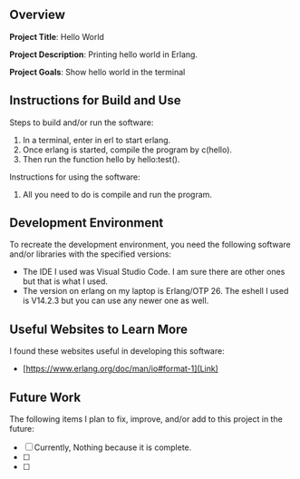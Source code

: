 ## Overview

**Project Title**: Hello World

**Project Description**: Printing hello world in Erlang.

**Project Goals**: Show hello world in the terminal

## Instructions for Build and Use

Steps to build and/or run the software:

1. In a terminal, enter in erl to start erlang.
2. Once erlang is started, compile the program by c(hello).
3. Then run the function hello by hello:test().

Instructions for using the software:

1. All you need to do is compile and run the program.

## Development Environment 

To recreate the development environment, you need the following software and/or libraries with the specified versions:

* The IDE I used was Visual Studio Code. I am sure there are other ones but that is what I used.
* The version on erlang on my laptop is Erlang/OTP 26. The eshell I used is V14.2.3 but you can use any newer one as well.

## Useful Websites to Learn More

I found these websites useful in developing this software:

* [https://www.erlang.org/doc/man/io#format-1](Link)

## Future Work

The following items I plan to fix, improve, and/or add to this project in the future:

* [ ] Currently, Nothing because it is complete.
* [ ]
* [ ]
